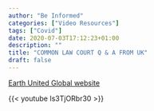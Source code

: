 ```yaml
---
author: "Be Informed"
categories: ["Video Resources"]
tags: ["Covid"]
date: 2020-07-03T17:12:23+01:00
description: ""
title: "COMMON LAW COURT Q & A FROM UK"
draft: false
---
```


[Earth United Global website](https://www.earthunited.global/) 

{{< youtube Is3TjORbr30 >}}
